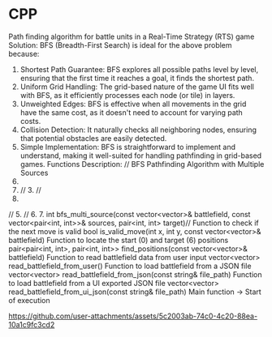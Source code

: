 #  CPP 
Path finding algorithm for battle units in a Real-Time Strategy (RTS) game
Solution:
BFS (Breadth-First Search) is ideal for the above problem because:
1. Shortest Path Guarantee: BFS explores all possible paths level by level, ensuring that the first time it reaches a goal, it finds the shortest path.
2. Uniform Grid Handling: The grid-based nature of the game UI fits well with BFS, as it efficiently processes each node (or tile) in layers.
3. Unweighted Edges: BFS is effective when all movements in the grid have the same cost, as it doesn't need to account for varying path costs.
4. Collision Detection: It naturally checks all neighboring nodes, ensuring that potential obstacles are easily detected.
5. Simple Implementation: BFS is straightforward to implement and understand, making it well-suited for handling pathfinding in grid-based games.
Functions Description:
// BFS Pathfinding Algorithm with Multiple Sources
1.
2. // 3.
//
4.
//
5.
//
6. 7.
int bfs_multi_source(const vector<vector<int>>& battlefield, const vector<pair<int, int>>& sources, pair<int, int> target)// Function to check if the next move is valid
bool is_valid_move(int x, int y, const vector<vector<int>>& battlefield)
Function to locate the start (0) and target (6) positions
pair<pair<int, int>, pair<int, int>> find_positions(const vector<vector<int>>& battlefield)
Function to read battlefield data from user input vector<vector<int>> read_battlefield_from_user()
Function to load battlefield from a JSON file
vector<vector<int>> read_battlefield_from_json(const string& file_path)
Function to load battlefield from a UI exported JSON file
vector<vector<int>> read_battlefield_from_ui_json(const string& file_path) Main function -> Start of execution


https://github.com/user-attachments/assets/5c2003ab-74c0-4c20-88ea-10a1c9fc3cd2


